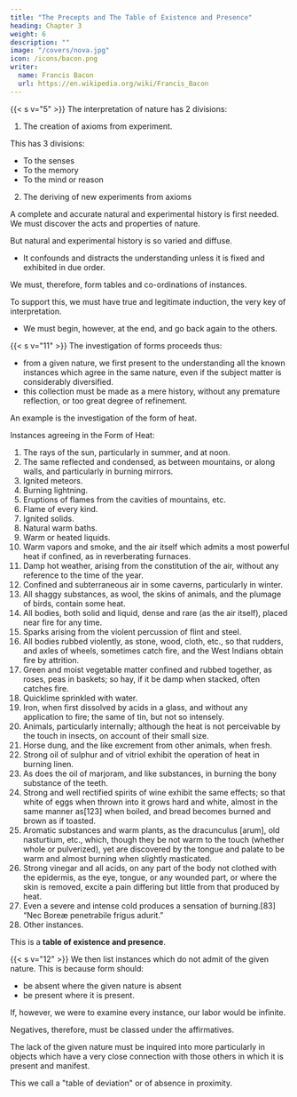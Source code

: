 ```yaml
---
title: "The Precepts and The Table of Existence and Presence"
heading: Chapter 3
weight: 6
description: ""
image: "/covers/nova.jpg"
icon: /icons/bacon.png
writer:
  name: Francis Bacon
  url: https://en.wikipedia.org/wiki/Francis_Bacon
---
```



{{< s v="5" >}} <!-- We now discuss our precepts.  --> The interpretation of nature has 2 divisions:

1. The creation of axioms from experiment. 

This has 3 divisions:
- To the senses
- To the memory
- To the mind or reason

2. The deriving of new experiments from axioms

A complete and accurate natural and experimental history is first needed. We must discover the acts and properties of nature.

But natural and experimental history is so varied and diffuse.
- It confounds and distracts the understanding unless it is fixed and exhibited in due order.

We must, therefore, form tables and co-ordinations of instances.

<!-- Even when this is done, the understanding, left to itself and to its own operation, is incompetent and unfit to construct its axioms without direction and support. Our third ministration, therefore, -->

To support this, we must have true and legitimate induction, the very key of interpretation.
- We must begin, however, at the end, and go back again to the others.


{{< s v="11" >}} The investigation of forms proceeds thus:

- from a given nature, we first present to the understanding all the known instances which agree in the same nature, even if the subject matter is considerably diversified.
- this collection must be made as a mere history, without any premature reflection, or too great degree of refinement.

An example is the investigation of the form of heat.

Instances agreeing in the Form of Heat:

1. The rays of the sun, particularly in summer, and at noon.
2. The same reflected and condensed, as between mountains, or along walls, and particularly in burning mirrors.
3. Ignited meteors.
4. Burning lightning.
5. Eruptions of flames from the cavities of mountains, etc.
6. Flame of every kind.
7. Ignited solids.
8. Natural warm baths.
9. Warm or heated liquids.
10. Warm vapors and smoke, and the air itself which admits a most powerful heat if confined, as in reverberating furnaces.
11. Damp hot weather, arising from the constitution of the air, without any reference to the time of the year.
12. Confined and subterraneous air in some caverns, particularly in winter.
13. All shaggy substances, as wool, the skins of animals, and the plumage of birds, contain some heat.
14. All bodies, both solid and liquid, dense and rare (as the air itself), placed near fire for any time.
15. Sparks arising from the violent percussion of flint and steel.
16. All bodies rubbed violently, as stone, wood, cloth, etc., so that rudders, and axles of wheels, sometimes catch fire, and the West Indians obtain fire by attrition.
17. Green and moist vegetable matter confined and rubbed together, as roses, peas in baskets; so hay, if it be damp when stacked, often catches fire.
18. Quicklime sprinkled with water.
19. Iron, when first dissolved by acids in a glass, and without any application to fire; the same of tin, but not so intensely.
20. Animals, particularly internally; although the heat is not perceivable by the touch in insects, on account of their small size.
21. Horse dung, and the like excrement from other animals, when fresh.
22. Strong oil of sulphur and of vitriol exhibit the operation of heat in burning linen.
23. As does the oil of marjoram, and like substances, in burning the bony substance of the teeth.
24. Strong and well rectified spirits of wine exhibit the same effects; so that white of eggs when thrown into it grows hard and white, almost in the same manner as[123] when boiled, and bread becomes burned and brown as if toasted.
25. Aromatic substances and warm plants, as the dracunculus [arum], old nasturtium, etc., which, though they be not warm to the touch (whether whole or pulverized), yet are discovered by the tongue and palate to be warm and almost burning when slightly masticated.
26. Strong vinegar and all acids, on any part of the body not clothed with the epidermis, as the eye, tongue, or any wounded part, or where the skin is removed, excite a pain differing but little from that produced by heat.
27. Even a severe and intense cold produces a sensation of burning.[83]
“Nec Boreæ penetrabile frigus adurit.”
28. Other instances.

This is a **table of existence and presence**.

{{< s v="12" >}} We then list instances which do not admit of the given nature. This is because form should:
- <!-- not --> be absent where the given nature is absent
- be present where it is present.

If, however, we were to examine every instance, our labor would be infinite.

Negatives, therefore, must be classed under the affirmatives.

The lack of the given nature must be inquired into more particularly in objects which have a very close connection with those others in which it is present and manifest.

This we call a "table of deviation" or of absence in proximity.
